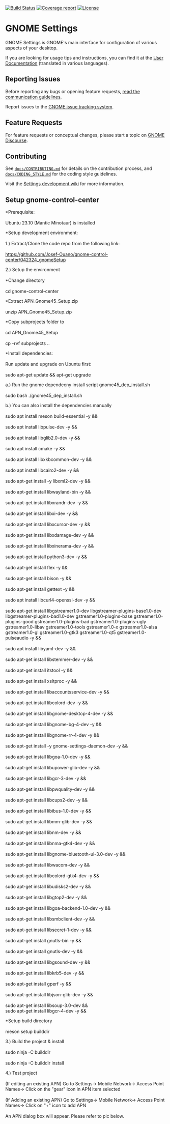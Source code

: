 [![Build Status](https://gitlab.gnome.org/GNOME/gnome-control-center/badges/main/pipeline.svg)](https://gitlab.gnome.org/GNOME/gnome-control-center/pipelines)
[![Coverage report](https://gitlab.gnome.org/GNOME/gnome-control-center/badges/main/coverage.svg)](https://gnome.pages.gitlab.gnome.org/gnome-control-center/)
[![License](https://img.shields.io/badge/License-GPL%20v2-blue.svg)](https://gitlab.gnome.org/GNOME/gnome-control-center/blob/main/COPYING)

GNOME Settings
====================

GNOME Settings is GNOME's main interface for configuration of various aspects of your desktop.

If you are looking for usage tips and instructions, you can find it at the [User Documentation](https://help.gnome.org/users/gnome-help/stable/prefs.html) (translated in various languages).

## Reporting Issues

Before reporting any bugs or opening feature requests, [read the communication guidelines](https://gitlab.gnome.org/GNOME/gnome-control-center/blob/main/docs/CODE_OF_CONDUCT.md#communication-guidelines).

Report issues to the [GNOME issue tracking system](https://gitlab.gnome.org/GNOME/gnome-control-center/issues).

## Feature Requests

For feature requests or conceptual changes, please start a topic on [GNOME Discourse](https://discourse.gnome.org/tags/settings).

## Contributing

See [`docs/CONTRIBUTING.md`](docs/CONTRIBUTING.md) for details on the contribution process, and [`docs/CODING_STYLE.md`](docs/CODING_STYLE.md)
for the coding style guidelines.

Visit the [Settings development wiki](https://gitlab.gnome.org/GNOME/gnome-control-center/-/wikis/home) for more information.


## Setup gnome-control-center			
            
*Prerequisite:	<br />	
Ubuntu 23.10 (Mantic Minotaur) is installed			
            
*Setup development environment:		<br />	
1.) Extract/Clone the code repo from the following link:	<br />		
https://github.com/Josef-Ouano/gnome-control-center/042324_gnomeSetup		
            
2.) Setup the environment			<br />	
*Change directory		<br />		
cd gnome-control-center			
            
*Extract APN_Gnome45_Setup.zip		<br />	
unzip  APN_Gnome45_Setup.zip			
            
*Copy subprojects folder to		<br />	
cd APN_Gnome45_Setup			<br />	
cp -rvf subprojects ..<br />				
            
*Install dependencies:			<br />	
Run update and upgrade on Ubuntu first:		<br />	
sudo apt-get update && apt-get upgrade			
            
a.) Run the gnome dependecny install script gnome45_dep_install.sh	<br />			
sudo bash ./gnome45_dep_install.sh			
            
b.) You can also install the dependencies manually			<br />	
sudo apt install meson build-essential -y &&			<br />	
sudo apt install libpulse-dev -y &&			<br />	
sudo apt install libglib2.0-dev -y &&		<br />	
sudo apt install cmake -y &&			<br />	
sudo apt install libxkbcommon-dev -y &&	<br />			
sudo apt install libcairo2-dev -y &&	<br />			
sudo apt-get install -y libxml2-dev -y &&<br />			
sudo apt-get install libwayland-bin -y &&<br />				
sudo apt-get install libxrandr-dev -y &&<br />				
sudo apt-get install libxi-dev -y &&	<br />			
sudo apt-get install libxcursor-dev -y &&<br />				
sudo apt-get install libxdamage-dev -y &&<br />				
sudo apt-get install libxinerama-dev -y &&<br />				
sudo apt-get install python3-dev -y &&		<br />		
sudo apt-get install flex -y &&			<br />	
sudo apt-get install bison -y &&		<br />		
sudo apt-get install gettext -y &&		<br />	
sudo apt install libcurl4-openssl-dev -y &&<br />				
sudo apt-get install libgstreamer1.0-dev libgstreamer-plugins-base1.0-dev libgstreamer-plugins-bad1.0-dev gstreamer1.0-plugins-base gstreamer1.0-plugins-good gstreamer1.0-plugins-bad gstreamer1.0-plugins-ugly gstreamer1.0-libav gstreamer1.0-tools gstreamer1.0-x gstreamer1.0-alsa gstreamer1.0-gl gstreamer1.0-gtk3 gstreamer1.0-qt5 gstreamer1.0-pulseaudio -y &&			<br />	
sudo apt install libyaml-dev -y &&		<br />		
sudo apt-get install libstemmer-dev -y &&<br />				
sudo apt-get install itstool -y &&		<br />		
sudo apt-get install xsltproc -y &&		<br />		
sudo apt-get install libaccountsservice-dev -y &&		<br />		
sudo apt-get install libcolord-dev -y &&			<br />	
sudo apt-get install libgnome-desktop-4-dev -y &&		<br />		
sudo apt-get install libgnome-bg-4-dev -y &&		<br />		
sudo apt-get install libgnome-rr-4-dev -y &&		<br />		
sudo apt-get install -y gnome-settings-daemon-dev -y &&		<br />		
sudo apt-get install libgoa-1.0-dev -y &&			<br />	
sudo apt-get install libupower-glib-dev -y &&		<br />		
sudo apt-get install libgcr-3-dev -y &&			<br />	
sudo apt-get install libpwquality-dev -y &&			<br />	
sudo apt-get install libcups2-dev -y &&			<br />	
sudo apt-get install libibus-1.0-dev -y &&		<br />		
sudo apt-get install libmm-glib-dev -y &&		<br />		
sudo apt-get install libnm-dev -y &&			<br />	
sudo apt-get install libnma-gtk4-dev -y &&			<br />	
sudo apt-get install libgnome-bluetooth-ui-3.0-dev -y &&	<br />			
sudo apt-get install libwacom-dev -y &&			<br />	
sudo apt-get install libcolord-gtk4-dev -y &&			<br />	
sudo apt-get install libudisks2-dev -y &&			<br />	
sudo apt-get install libgtop2-dev -y &&			<br />	
sudo apt-get install libgoa-backend-1.0-dev -y &&	<br />			
sudo apt-get install libsmbclient-dev -y &&		<br />		
sudo apt-get install libsecret-1-dev -y &&		<br />		
sudo apt-get install gnutls-bin -y &&			<br />	
sudo apt-get install gnutls-dev -y &&			<br />	
sudo apt-get install libgsound-dev -y &&		<br />		
sudo apt-get install libkrb5-dev -y &&			<br />	
sudo apt-get install gperf -y &&			<br />	
sudo apt-get install libjson-glib-dev -y &&		<br />		
sudo apt-get install libsoup-3.0-dev &&			<br />
sudo apt-get install libgcr-4-dev -y &&
            
*Setup build directory		<br />		
meson setup builddir			
            
3.) Build the project & install		<br />		
sudo ninja -C builddir			<br />	
sudo ninja -C builddir install			
            
4.) Test project			<br />	
(If editing an existing APN) Go to Settings-> Mobile Network-> Access Point Names-> Click on the "gear" icon in APN item selected	<br />			
(If Adding an existing APN) Go to Settings-> Mobile Network-> Access Point Names-> Click on "+" icon to add APN			<br />	
An APN dialog box will appear. Please refer to pic below.			
		
